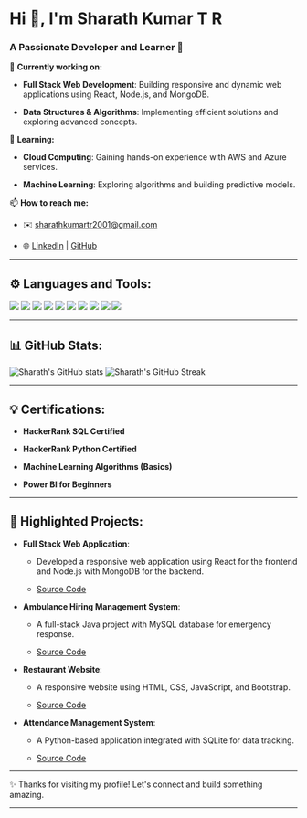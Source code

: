 


# Hi 👋, I'm Sharath Kumar T R

### A Passionate Developer and Learner 🚀

🔭 **Currently working on:**

- **Full Stack Web Development**: Building responsive and dynamic web applications using React, Node.js, and MongoDB.

- **Data Structures & Algorithms**: Implementing efficient solutions and exploring advanced concepts.

🌱 **Learning:**

- **Cloud Computing**: Gaining hands-on experience with AWS and Azure services.

- **Machine Learning**: Exploring algorithms and building predictive models.

📫 **How to reach me:**

- ✉️ [sharathkumartr2001@gmail.com](mailto:sharathkumartr2001@gmail.com)

- 🌐 [LinkedIn](https://linkedin.com/in/sharathkumar22) | [GitHub](https://github.com/Sharathkumartr)

---

## ⚙️ **Languages and Tools:**

<p align="left">
  <img src="https://img.shields.io/badge/Java-ED8B00?style=for-the-badge&logo=java&logoColor=white" />
  <img src="https://img.shields.io/badge/React-61DAFB?style=for-the-badge&logo=react&logoColor=white" />
  <img src="https://img.shields.io/badge/Node.js-43853D?style=for-the-badge&logo=node.js&logoColor=white" />
  <img src="https://img.shields.io/badge/MongoDB-4EA94B?style=for-the-badge&logo=mongodb&logoColor=white" />
  <img src="https://img.shields.io/badge/PowerBI-F2C811?style=for-the-badge&logo=powerbi&logoColor=black" />
  <img src="https://img.shields.io/badge/PHP-777BB4?style=for-the-badge&logo=php&logoColor=white" />
  <img src="https://img.shields.io/badge/MySQL-4479A1?style=for-the-badge&logo=mysql&logoColor=white" />
  <img src="https://img.shields.io/badge/HTML5-E34F26?style=for-the-badge&logo=html5&logoColor=white" />
  <img src="https://img.shields.io/badge/CSS3-1572B6?style=for-the-badge&logo=css3&logoColor=white" />
  <img src="https://img.shields.io/badge/JavaScript-F7DF1E?style=for-the-badge&logo=javascript&logoColor=black" />
</p>

---

## 📊 **GitHub Stats:**

<p align="left">
  <img src="https://github-readme-stats.vercel.app/api?username=Sharathkumartr&show_icons=true&theme=radical" alt="Sharath's GitHub stats" />
  <img src="https://github-readme-streak-stats.herokuapp.com/?user=Sharathkumartr&theme=radical" alt="Sharath's GitHub Streak" />
</p>

---

## 💡 **Certifications:**

- **HackerRank SQL Certified**

- **HackerRank Python Certified**

- **Machine Learning Algorithms (Basics)**

- **Power BI for Beginners**

---

## 📂 **Highlighted Projects:**

- **Full Stack Web Application**:

  - Developed a responsive web application using React for the frontend and Node.js with MongoDB for the backend.

  - [Source Code](https://github.com/Sharath-Kumar-V/Full_Stack)

- **Ambulance Hiring Management System**:

  - A full-stack Java project with MySQL database for emergency response.

  - [Source Code](https://github.com/Sharathkumartr/Ambulance-Hiring-System)

- **Restaurant Website**:

  - A responsive website using HTML, CSS, JavaScript, and Bootstrap.

  - [Source Code](https://github.com/Sharathkumartr/Restaurant-Website)

- **Attendance Management System**:

  - A Python-based application integrated with SQLite for data tracking.

  - [Source Code](https://github.com/Sharathkumartr/Attendance-Management)

---

✨ Thanks for visiting my profile! Let's connect and build something amazing.

---

